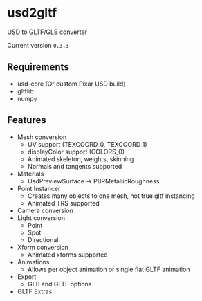 # usd2gltf

USD to GLTF/GLB converter

Current version `0.3.3`

## Requirements

- usd-core (Or custom Pixar USD build)
- gltflib
- numpy

## Features

- Mesh conversion
  - UV support (TEXCOORD_0, TEXCOORD_1)
  - displayColor support (COLORS_0)
  - Animated skeleton, weights, skinning
  - Normals and tangents supported
- Materials
  - UsdPreviewSurface -> PBRMetallicRoughness
- Point Instancer
  - Creates many objects to one mesh, not true gltf instancing
  - Animated TRS supported
- Camera conversion
- Light conversion
  - Point
  - Spot
  - Directional
- Xform conversion
  - Animated xforms supported
- Animations
  - Allows per object animation or single flat GLTF animation
- Export
  - GLB and GLTF options
- GLTF Extras
